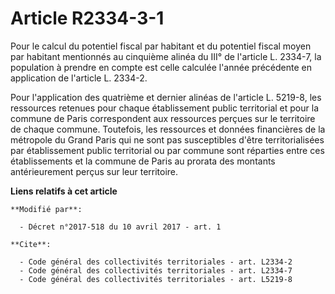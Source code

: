 # Article R2334-3-1

Pour le calcul du potentiel fiscal par habitant et du potentiel fiscal moyen par habitant mentionnés au cinquième alinéa du
III° de l'article L. 2334-7, la population à prendre en compte est celle calculée l'année précédente en application de
l'article L. 2334-2. 

Pour l'application des quatrième et dernier alinéas de l'article L. 5219-8, les ressources retenues pour chaque établissement
public territorial et pour la commune de Paris correspondent aux ressources perçues sur le territoire de chaque commune.
Toutefois, les ressources et données financières de la métropole du Grand Paris qui ne sont pas susceptibles d'être
territorialisées par établissement public territorial ou par commune sont réparties entre ces établissements et la commune de
Paris au prorata des montants antérieurement perçus sur leur territoire.

**Liens relatifs à cet article**

	**Modifié par**:

	  - Décret n°2017-518 du 10 avril 2017 - art. 1

	**Cite**:

	  - Code général des collectivités territoriales - art. L2334-2
	  - Code général des collectivités territoriales - art. L2334-7
	  - Code général des collectivités territoriales - art. L5219-8
